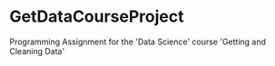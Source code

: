 GetDataCourseProject
====================

Programming Assignment for the 'Data Science' course 'Getting and Cleaning Data'
